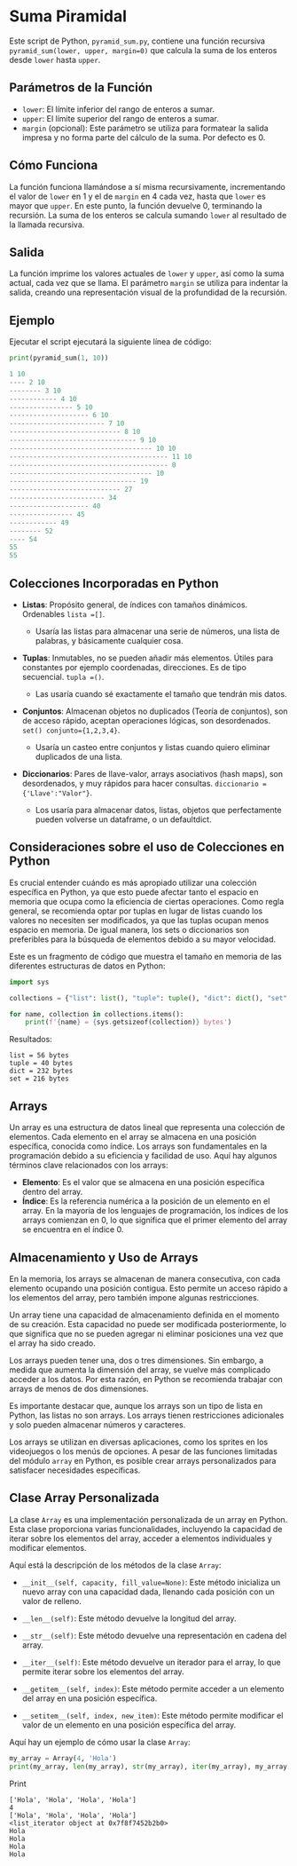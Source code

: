 # Suma Piramidal

Este script de Python, `pyramid_sum.py`, contiene una función recursiva `pyramid_sum(lower, upper, margin=0)` que calcula la suma de los enteros desde `lower` hasta `upper`.

## Parámetros de la Función

- `lower`: El límite inferior del rango de enteros a sumar.
- `upper`: El límite superior del rango de enteros a sumar.
- `margin` (opcional): Este parámetro se utiliza para formatear la salida impresa y no forma parte del cálculo de la suma. Por defecto es 0.

## Cómo Funciona

La función funciona llamándose a sí misma recursivamente, incrementando el valor de `lower` en 1 y el de `margin` en 4 cada vez, hasta que `lower` es mayor que `upper`. En este punto, la función devuelve 0, terminando la recursión. La suma de los enteros se calcula sumando `lower` al resultado de la llamada recursiva.

## Salida

La función imprime los valores actuales de `lower` y `upper`, así como la suma actual, cada vez que se llama. El parámetro `margin` se utiliza para indentar la salida, creando una representación visual de la profundidad de la recursión.

## Ejemplo

Ejecutar el script ejecutará la siguiente línea de código:

```python
print(pyramid_sum(1, 10))

1 10
---- 2 10
-------- 3 10
------------ 4 10
---------------- 5 10
-------------------- 6 10
------------------------ 7 10
---------------------------- 8 10
-------------------------------- 9 10
------------------------------------ 10 10
---------------------------------------- 11 10
---------------------------------------- 0
------------------------------------ 10
-------------------------------- 19
---------------------------- 27
------------------------ 34
-------------------- 40
---------------- 45
------------ 49
-------- 52
---- 54
55
55
```
## Colecciones Incorporadas en Python

- **Listas**: Propósito general, de índices con tamaños dinámicos. Ordenables `lista =[]`.
  - Usaría las listas para almacenar una serie de números, una lista de palabras, y básicamente cualquier cosa.

- **Tuplas**: Inmutables, no se pueden añadir más elementos. Útiles para constantes por ejemplo coordenadas, direcciones. Es de tipo secuencial. `tupla =()`.
  - Las usaría cuando sé exactamente el tamaño que tendrán mis datos.

- **Conjuntos**: Almacenan objetos no duplicados (Teoría de conjuntos), son de acceso rápido, aceptan operaciones lógicas, son desordenados. `set() conjunto={1,2,3,4}`.
  - Usaría un casteo entre conjuntos y listas cuando quiero eliminar duplicados de una lista.

- **Diccionarios**: Pares de llave-valor, arrays asociativos (hash maps), son desordenados, y muy rápidos para hacer consultas. `diccionario ={'Llave':"Valor"}`.
  - Los usaría para almacenar datos, listas, objetos que perfectamente pueden volverse un dataframe, o un defaultdict.

## Consideraciones sobre el uso de Colecciones en Python

Es crucial entender cuándo es más apropiado utilizar una colección específica en Python, ya que esto puede afectar tanto el espacio en memoria que ocupa como la eficiencia de ciertas operaciones. Como regla general, se recomienda optar por tuplas en lugar de listas cuando los valores no necesiten ser modificados, ya que las tuplas ocupan menos espacio en memoria. De igual manera, los sets o diccionarios son preferibles para la búsqueda de elementos debido a su mayor velocidad.

Este es un fragmento de código que muestra el tamaño en memoria de las diferentes estructuras de datos en Python:

```python
import sys

collections = {"list": list(), "tuple": tuple(), "dict": dict(), "set": set()}

for name, collection in collections.items():
    print(f'{name} = {sys.getsizeof(collection)} bytes')
```
Resultados:

    list = 56 bytes
    tuple = 40 bytes
    dict = 232 bytes
    set = 216 bytes

## Arrays

Un array es una estructura de datos lineal que representa una colección de elementos. Cada elemento en el array se almacena en una posición específica, conocida como índice. Los arrays son fundamentales en la programación debido a su eficiencia y facilidad de uso. Aquí hay algunos términos clave relacionados con los arrays:

- **Elemento**: Es el valor que se almacena en una posición específica dentro del array.
- **Índice**: Es la referencia numérica a la posición de un elemento en el array. En la mayoría de los lenguajes de programación, los índices de los arrays comienzan en 0, lo que significa que el primer elemento del array se encuentra en el índice 0.

## Almacenamiento y Uso de Arrays

En la memoria, los arrays se almacenan de manera consecutiva, con cada elemento ocupando una posición contigua. Esto permite un acceso rápido a los elementos del array, pero también impone algunas restricciones.

Un array tiene una capacidad de almacenamiento definida en el momento de su creación. Esta capacidad no puede ser modificada posteriormente, lo que significa que no se pueden agregar ni eliminar posiciones una vez que el array ha sido creado.

Los arrays pueden tener una, dos o tres dimensiones. Sin embargo, a medida que aumenta la dimensión del array, se vuelve más complicado acceder a los datos. Por esta razón, en Python se recomienda trabajar con arrays de menos de dos dimensiones.

Es importante destacar que, aunque los arrays son un tipo de lista en Python, las listas no son arrays. Los arrays tienen restricciones adicionales y solo pueden almacenar números y caracteres.

Los arrays se utilizan en diversas aplicaciones, como los sprites en los videojuegos o los menús de opciones. A pesar de las funciones limitadas del módulo `array` en Python, es posible crear arrays personalizados para satisfacer necesidades específicas.

## Clase Array Personalizada

La clase `Array` es una implementación personalizada de un array en Python. Esta clase proporciona varias funcionalidades, incluyendo la capacidad de iterar sobre los elementos del array, acceder a elementos individuales y modificar elementos.

Aquí está la descripción de los métodos de la clase `Array`:

- `__init__(self, capacity, fill_value=None)`: Este método inicializa un nuevo array con una capacidad dada, llenando cada posición con un valor de relleno.

- `__len__(self)`: Este método devuelve la longitud del array.

- `__str__(self)`: Este método devuelve una representación en cadena del array.

- `__iter__(self)`: Este método devuelve un iterador para el array, lo que permite iterar sobre los elementos del array.

- `__getitem__(self, index)`: Este método permite acceder a un elemento del array en una posición específica.

- `__setitem__(self, index, new_item)`: Este método permite modificar el valor de un elemento en una posición específica del array.

Aquí hay un ejemplo de cómo usar la clase `Array`:

```python
my_array = Array(4, 'Hola')
print(my_array, len(my_array), str(my_array), iter(my_array), my_array[0], my_array[1], my_array[2], my_array[3], sep='\n')
```
Print

    ['Hola', 'Hola', 'Hola', 'Hola']
    4
    ['Hola', 'Hola', 'Hola', 'Hola']
    <list_iterator object at 0x7f8f7452b2b0>
    Hola
    Hola
    Hola
    Hola